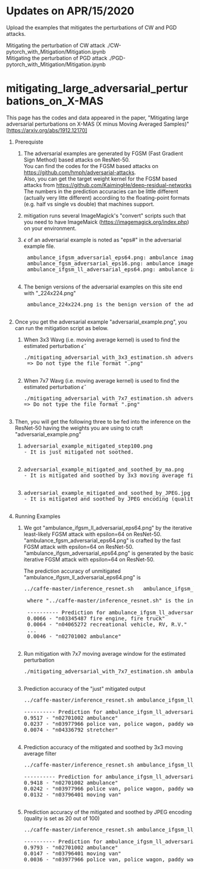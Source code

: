 # Updates on APR/15/2020
Upload the examples that mitigates the perturbations of CW and PGD attacks. 
  
Mitigating the perturbation of CW attack ./CW-pytorch_with_Mitigation/Mitigation.ipynb  
Mitigating the perturbation of PGD attack ./PGD-pytorch_with_Mitigation/Mitigation.ipynb  

# mitigating_large_adversarial_perturbations_on_X-MAS
This page has the codes and data appeared in the paper, "Mitigating large adversarial perturbations on X-MAS (X minus Moving Averaged Samples)" [https://arxiv.org/abs/1912.12170]

1. Prerequiste
   1) The adversarial examples are generated by FGSM (Fast Gradient Sign Method) based attacks on ResNet-50.  
      You can find the codes for the FGSM based attacks on https://github.com/hmph/adversarial-attacks.  
      Also, you can get the target weight kernel for the FGSM based attacks from https://github.com/KaimingHe/deep-residual-networks  
      The numbers in the prediction accuracies can be little different (actually very litte different) accordiing to the floating-point formats (e.g. half vs single vs double) that machines support.  
     
   2) mitigation runs several ImageMagick's "convert" scripts such that you need to have ImageMaick (https://imagemagick.org/index.php) on your environment.  
  
   3) $\epsilon$ of an adversarial example is noted as "eps#" in the adversarial example file.  
      <pre> ambulance_ifgsm_adversarial_eps64.png: ambulance image crafted by the basic iterative FGSM attack with $\epsilon$ = 64
       ambulance_fgsm_adversarial_eps16.png: ambulance image crafted by the fast FGSM attack with $\epsilon$ = 16   
       ambulance_ifgsm_ll_adversarial_eps64.png: ambulance image crafted by the iterative least-likely FGSM attack with $\epsilon$ = 64
       
   4) The benign versions of the adversarial examples on this site end with "_224x224.png"  
      <pre> ambulance_224x224.png is the benign version of the adversarial example "ambulance_ifgsm_adversarial_eps64.png".  

2. Once you get the adversarial example "adversarial_example.png", you can run the mitigation script as below.

   1) When 3x3 Wavg (i.e. moving average kernel) is used to find the estimated perturbation $\hat{\epsilon}$

       <pre>./mitigating_adversarial_with_3x3_estimation.sh adversarial_example
       => Do not type the file format ".png"

   2) When 7x7 Wavg (i.e. moving average kernel) is used to find the estimated perturbation $\hat{\epsilon}$
      <pre>./mitigating_adversarial_with_7x7_estimation.sh adversarial_example
      => Do not type the file format ".png"

3. Then, you will get the following three to be fed into the inference on the ResNet-50 having the weights you are using to craft "adversarial_example.png"

   1) <pre>adversarial_example_mitigated_step100.png
      - It is just mitigated not soothed.
      
   2) <pre>adversarial_example_mitigated_and_soothed_by_ma.png     
      - It is mitigated and soothed by 3x3 moving average filter

   3) <pre>adversarial_example_mitigated_and_soothed_by_JPEG.jpg 
      - It is mitigated and soothed by JPEG encoding (quality is set 20 out of 100).

4. Running Examples

   1)  We got "ambulance_ifgsm_ll_adversarial_eps64.png" by the iterative least-likely FGSM attack with epsilon=64 on ResNet-50.  
        "ambulance_fgsm_adversarial_eps64.png" is crafted by the fast FGSM attack with epsilon=64 on ResNet-50.      
       "ambulance_ifgsm_adversarial_eps64.png" is generated by the basic iterative FGSM attack with epsilon=64 on ResNet-50.    
         
        The prediction accuracy of unmitigated "ambulance_ifgsm_ll_adversarial_eps64.png" is    
       
        <pre>../caffe-master/inference_resnet.sh   ambulance_ifgsm_ll_adversarial_eps64.png    
          
        where "../caffe-master/inference_resnet.sh" is the inference with ResNet-50 weight used for "iterative least-likely FGSM attack"      
          
        ---------- Prediction for ambulance_ifgsm_ll_adversarial_eps64.png ----------   
        0.0066 - "n03345487 fire engine, fire truck"  
        0.0064 - "n04065272 recreational vehicle, RV, R.V."  
        ...  
        0.0046 - "n02701002 ambulance"    
    
    2) Run mitigation with 7x7 moving average window for the estimated perturbation  
      
       <pre>./mitigating_adversarial_with_7x7_estimation.sh ambulance_ifgsm_ll_adversarial_eps64  
   
    3) Prediction accuracy of the "just" mitigated output   
      
       <pre>../caffe-master/inference_resnet.sh ambulance_ifgsm_ll_adversarial_eps64_mitigated_step100.png   
  
       ---------- Prediction for ambulance_ifgsm_ll_adversarial_eps64_mitigated_step100.png ----------  
       0.9517 - "n02701002 ambulance"  
       0.0237 - "n03977966 police van, police wagon, paddy wagon, patrol wagon, wagon, black Maria"  
       0.0074 - "n04336792 stretcher"  

    4) Prediction accuracy of the mitigated and soothed by 3x3 moving average filter  
      
       <pre>../caffe-master/inference_resnet.sh ambulance_ifgsm_ll_adversarial_eps64_mitigated_and_soothed_by_ma.png   
         
       ---------- Prediction for ambulance_ifgsm_ll_adversarial_eps64_mitigated_and_soothed_by_ma.png ----------  
       0.9418 - "n02701002 ambulance"  
       0.0242 - "n03977966 police van, police wagon, paddy wagon, patrol wagon, wagon, black Maria"  
       0.0132 - "n03796401 moving van"  
  
    5) Prediction accuracy of the mitigated and soothed by JPEG encoding (quality is set as 20 out of 100)  
      
       <pre>../caffe-master/inference_resnet.sh ambulance_ifgsm_ll_adversarial_eps64_mitigated_and_soothed_by_JPEG.jpg  
         
       ---------- Prediction for ambulance_ifgsm_ll_adversarial_eps64_mitigated_and_soothed_by_JPEG.jpg ----------  
       0.9793 - "n02701002 ambulance"  
       0.0147 - "n03796401 moving van"  
       0.0036 - "n03977966 police van, police wagon, paddy wagon, patrol wagon, wagon, black Maria"  


